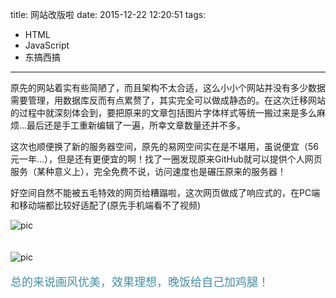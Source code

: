 title: 网站改版啦
date: 2015-12-22 12:20:51
tags:
- HTML
- JavaScript
- 东搞西搞
---
原先的网站着实有些简陋了，而且架构不太合适，这么小小个网站并没有多少数据需要管理，用数据库反而有点累赘了，其实完全可以做成静态的。在这次迁移网站的过程中就深刻体会到，要把原来的文章包括图片字体样式等统一搬过来是多么麻烦...最后还是手工重新编辑了一遍，所幸文章数量还并不多。

这次也顺便换了新的服务器空间，原先的易网空间实在是不堪用，虽说便宜（56元一年...），但是还有更便宜的啊！找了一圈发现原来GitHub就可以提供个人网页服务（某种意义上），完全免费不说，访问速度也是碾压原来的服务器！

好空间自然不能被五毛特效的网页给糟蹋啦，这次网页做成了响应式的，在PC端和移动端都比较好适配了(原先手机端看不了视频)

![pic](/img/myweb1.jpg)  
<br />  
![pic](/img/myweb2.png)
<br />  
<font color="#4590a3" size = "4px">总的来说画风优美，效果理想，晚饭给自己加鸡腿！</font>

